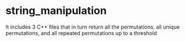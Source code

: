# string_manipulation
It includes 3 C++ files that in turn return all the permutations,  all unique permutations, and all repeated permutations up to a threshold
